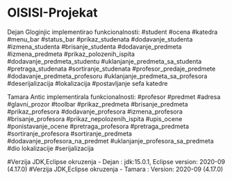 # OISISI-Projekat

Dejan Gloginjic implementirao funkcionalnosti:
#student
#ocena
#katedra
#menu_bar
#status_bar
#prikaz_studenata
#dodavanje_studenta
#izmena_studenta
#brisanje_studenta
#dodavanje_predmeta
#izmena_predmeta
#prikaz_polozenih_ispita
#dodavanje_predmeta_studentu
#uklanjanje_predmeta_sa_studenta
#pretraga_studenata
#sortiranje_studenata
#profesor_predaje_predmete
#dodavanje_predmeta_profesoru
#uklanjanje_predmeta_sa_profesora
#deserijalizacija
#lokalizacija
#postavljanje sefa katedre

Tamara Antic implementirala funkcionalnosti:
#profesor
#predmet
#adresa
#glavni_prozor
#toolbar
#prikaz_predmeta
#brisanje_predmeta
#prikaz_profesora
#dodavanje_profesora
#izmena_profesora
#brisanje_profesora
#prikaz_nepolozenih_ispita
#upis_ocene
#ponistavanje_ocene
#pretraga_profesora
#pretraga_predmeta
#sortiranje_profesora
#sortiranje_predmeta
#dodavanje_profesora_na_predmet
#uklanjanje_profesora_sa_predmeta
#dio lokalizacije
#serijalizacija

#Verzija JDK,Eclipse okruzenja - Dejan : jdk:15.0.1, Eclipse version: 2020-09 (4.17.0)
#Verzija JDK,Eclipse okruzenja - Tamara : Version: 2020-09 (4.17.0)

